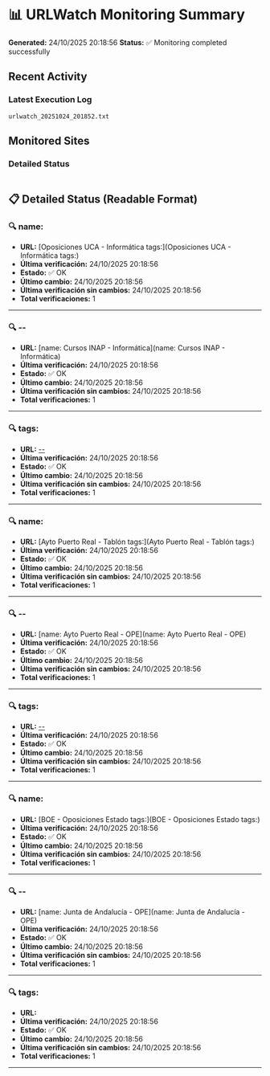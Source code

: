 # 📊 URLWatch Monitoring Summary

**Generated:** 24/10/2025 20:18:56
**Status:** ✅ Monitoring completed successfully

## Recent Activity

### Latest Execution Log
`urlwatch_20251024_201852.txt`

## Monitored Sites

### Detailed Status
```
```

## 📋 Detailed Status (Readable Format)

### 🔍 name:

- **URL:** [Oposiciones UCA - Informática	tags:](Oposiciones UCA - Informática	tags:)
- **Última verificación:** 24/10/2025 20:18:56
- **Estado:** ✅ OK
- **Último cambio:** 24/10/2025 20:18:56
- **Última verificación sin cambios:** 24/10/2025 20:18:56
- **Total verificaciones:** 1

---

### 🔍 --

- **URL:** [name: Cursos INAP - Informática](name: Cursos INAP - Informática)
- **Última verificación:** 24/10/2025 20:18:56
- **Estado:** ✅ OK
- **Último cambio:** 24/10/2025 20:18:56
- **Última verificación sin cambios:** 24/10/2025 20:18:56
- **Total verificaciones:** 1

---

### 🔍 tags:

- **URL:** [--](--)
- **Última verificación:** 24/10/2025 20:18:56
- **Estado:** ✅ OK
- **Último cambio:** 24/10/2025 20:18:56
- **Última verificación sin cambios:** 24/10/2025 20:18:56
- **Total verificaciones:** 1

---

### 🔍 name:

- **URL:** [Ayto Puerto Real - Tablón	tags:](Ayto Puerto Real - Tablón	tags:)
- **Última verificación:** 24/10/2025 20:18:56
- **Estado:** ✅ OK
- **Último cambio:** 24/10/2025 20:18:56
- **Última verificación sin cambios:** 24/10/2025 20:18:56
- **Total verificaciones:** 1

---

### 🔍 --

- **URL:** [name: Ayto Puerto Real - OPE](name: Ayto Puerto Real - OPE)
- **Última verificación:** 24/10/2025 20:18:56
- **Estado:** ✅ OK
- **Último cambio:** 24/10/2025 20:18:56
- **Última verificación sin cambios:** 24/10/2025 20:18:56
- **Total verificaciones:** 1

---

### 🔍 tags:

- **URL:** [--](--)
- **Última verificación:** 24/10/2025 20:18:56
- **Estado:** ✅ OK
- **Último cambio:** 24/10/2025 20:18:56
- **Última verificación sin cambios:** 24/10/2025 20:18:56
- **Total verificaciones:** 1

---

### 🔍 name:

- **URL:** [BOE - Oposiciones Estado	tags:](BOE - Oposiciones Estado	tags:)
- **Última verificación:** 24/10/2025 20:18:56
- **Estado:** ✅ OK
- **Último cambio:** 24/10/2025 20:18:56
- **Última verificación sin cambios:** 24/10/2025 20:18:56
- **Total verificaciones:** 1

---

### 🔍 --

- **URL:** [name: Junta de Andalucía - OPE](name: Junta de Andalucía - OPE)
- **Última verificación:** 24/10/2025 20:18:56
- **Estado:** ✅ OK
- **Último cambio:** 24/10/2025 20:18:56
- **Última verificación sin cambios:** 24/10/2025 20:18:56
- **Total verificaciones:** 1

---

### 🔍 tags:

- **URL:** []()
- **Última verificación:** 24/10/2025 20:18:56
- **Estado:** ✅ OK
- **Último cambio:** 24/10/2025 20:18:56
- **Última verificación sin cambios:** 24/10/2025 20:18:56
- **Total verificaciones:** 1

---


